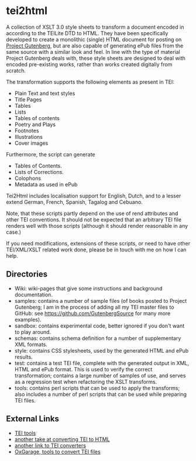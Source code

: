 # tei2html

A collection of XSLT 3.0 style sheets to transform a document encoded in according to the TEILite DTD to HTML. 
They have been specifically developed to create a monolithic (single) HTML document for posting on 
[Project Gutenberg](http://www.gutenberg.org/), but are also capable of generating ePub files from the same 
source with a similar look and feel. In line with the type of material Project Gutenberg deals with, these 
style sheets are designed to deal with encoded pre-existing works, rather than works created digitally from scratch.

The transformation supports the following elements as present in TEI:

  * Plain Text and text styles
  * Title Pages
  * Tables
  * Lists
  * Tables of contents
  * Poetry and Plays
  * Footnotes
  * Illustrations
  * Cover images

Furthermore, the script can generate

  * Tables of Contents.
  * Lists of Corrections.
  * Colophons
  * Metadata as used in ePub

Tei2Html includes localisation support for English, Dutch, and to a lesser extend German, French, Spanish, 
Tagalog and Cebuano.

Note, that these scripts partly depend on the use of rend attributes and other TEI conventions. It should 
not be expected that an arbitrary TEI file renders well with those scripts (although it should render 
reasonable in any case.)

If you need modifications, extensions of these scripts, or need to have other TEI/XML/XSLT related work 
done, please be in touch with me on how I can help.

## Directories

  * Wiki: wiki-pages that give some instructions and background documentation.
  * samples: contains a number of sample files (of books posted to Project Gutenberg; I am in the process of adding all
    my TEI master files to GitHub: see https://github.com/GutenbergSource for many more examples).
  * sandbox: contains experimental code, better ignored if you don't want to play around.
  * schemas: contains schema definition for a number of supplementary XML formats.
  * style: contains CSS stylesheets, used by the generated HTML and ePub results.
  * test: contains a test TEI file, complete with the generated output in XML, HTML and ePub format. This
    is used to verify the correct transformation; contains a large number of samples of use, and serves as
    a regression test when refactoring the XSLT transforms.
  * tools: contains perl scripts that can be used to apply the transforms; also includes a number of perl scripts
    that can be used while preparing TEI files.

## External Links

  * [TEI tools](http://www.tei-c.org/Tools/)
  * [another take at converting TEI to HTML](http://www.tei-c.org/Tools/Stylesheets/)
  * [another link to TEI converters](http://wiki.tei-c.org/index.php/Tei-xsl)
  * [OxGarage, tools to convert TEI files](http://www.oucs.ox.ac.uk/oxgarage/)
